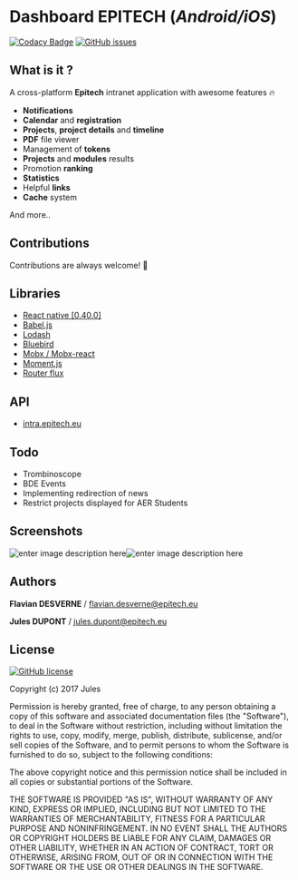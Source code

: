 

Dashboard EPITECH (*Android/iOS*)
=================

[![Codacy Badge](https://api.codacy.com/project/badge/Grade/12463f4e99504b1794db7d50151d2924)](https://www.codacy.com/app/DupK/dashboard-epitech?utm_source=github.com&utm_medium=referral&utm_content=DupK/dashboard-epitech&utm_campaign=badger) [![GitHub issues](https://img.shields.io/github/issues/DupK/dashboard-epitech.svg)](https://github.com/DupK/dashboard-epitech/issues)


**What is it ?**
-

A cross-platform **Epitech** intranet application with awesome features 🔥 

* **Notifications**
* **Calendar** and **registration**
* **Projects**, **project details** and **timeline**
* **PDF** file viewer
* Management of **tokens**
* **Projects** and **modules** results
* Promotion **ranking**
* **Statistics**
* Helpful **links**
* **Cache** system

And more..

**Contributions**
-

Contributions are always welcome! 🤘

**Libraries**
-

* [React native [0.40.0]](https://facebook.github.io/react-native/)
* [Babel.js](https://babeljs.io/)
* [Lodash](https://lodash.com/)
* [Bluebird](http://bluebirdjs.com/docs/getting-started.html)
* [Mobx / Mobx-react](https://github.com/mobxjs/mobx)
* [Moment.js](https://momentjs.com/)
* [Router flux](https://github.com/aksonov/react-native-router-flux)


**API** 
-

* [intra.epitech.eu](https://gist.github.com/DupK)



**Todo**
-

* Trombinoscope
* BDE Events
* Implementing redirection of news
* Restrict projects displayed for AER Students



**Screenshots**
-
![enter image description here](http://img4.hostingpics.net/pics/386875mockup.png)![enter image description here](http://img4.hostingpics.net/pics/803275menu.png)


**Authors**
-------

**Flavian DESVERNE** /
flavian.desverne@epitech.eu

**Jules DUPONT** /
jules.dupont@epitech.eu

**License**
-

 [![GitHub license](https://img.shields.io/badge/license-MIT-blue.svg)](https://raw.githubusercontent.com/DupK/dashboard-epitech/master/LICENSE)
 
Copyright (c) 2017 Jules

Permission is hereby granted, free of charge, to any person obtaining a copy
of this software and associated documentation files (the "Software"), to deal
in the Software without restriction, including without limitation the rights
to use, copy, modify, merge, publish, distribute, sublicense, and/or sell
copies of the Software, and to permit persons to whom the Software is
furnished to do so, subject to the following conditions:

The above copyright notice and this permission notice shall be included in all
copies or substantial portions of the Software.

THE SOFTWARE IS PROVIDED "AS IS", WITHOUT WARRANTY OF ANY KIND, EXPRESS OR
IMPLIED, INCLUDING BUT NOT LIMITED TO THE WARRANTIES OF MERCHANTABILITY,
FITNESS FOR A PARTICULAR PURPOSE AND NONINFRINGEMENT. IN NO EVENT SHALL THE
AUTHORS OR COPYRIGHT HOLDERS BE LIABLE FOR ANY CLAIM, DAMAGES OR OTHER
LIABILITY, WHETHER IN AN ACTION OF CONTRACT, TORT OR OTHERWISE, ARISING FROM,
OUT OF OR IN CONNECTION WITH THE SOFTWARE OR THE USE OR OTHER DEALINGS IN THE
SOFTWARE.





